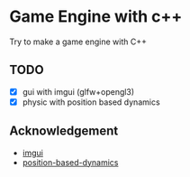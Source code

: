 # Game Engine with c++
Try to make a game engine with C++
## TODO
- [x] gui with imgui (glfw+opengl3)
- [x] physic with position based dynamics

## Acknowledgement
- [imgui](https://github.com/ocornut/imgui)
- [position-based-dynamics](https://github.com/InteractiveComputerGraphics/PositionBasedDynamics)
